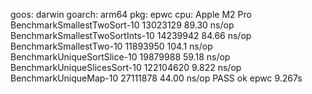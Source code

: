 goos: darwin
goarch: arm64
pkg: epwc
cpu: Apple M2 Pro
BenchmarkSmallestTwoSort-10        	13023129	        89.30 ns/op
BenchmarkSmallestTwoSortInts-10    	14239942	        84.66 ns/op
BenchmarkSmallestTwo-10            	11893950	       104.1 ns/op
BenchmarkUniqueSortSlice-10        	19879988	        59.18 ns/op
BenchmarkUniqueSlicesSort-10       	122104620	         9.822 ns/op
BenchmarkUniqueMap-10              	27111878	        44.00 ns/op
PASS
ok  	epwc	9.267s
